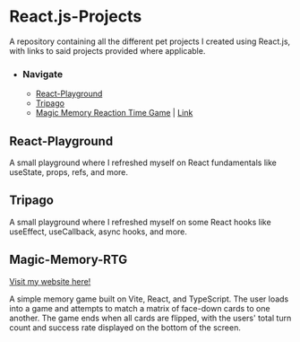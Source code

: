 # React.js-Projects
A repository containing all the different pet projects I created using React.js, with links to said projects provided where applicable.

- ### Navigate
  - <a href="#react-playground">React-Playground</a>
  - <a href="#tripago">Tripago</a>
  - <a href="#magic-memory-rtg">Magic Memory Reaction Time Game</a> | <a href="https://magicmemorygame-react.onrender.com/">Link</a>

## React-Playground
A small playground where I refreshed myself on React fundamentals like useState, props, refs, and more. 

## Tripago
A small playground where I refreshed myself on some React hooks like useEffect, useCallback, async hooks, and more.

## Magic-Memory-RTG

<a href="https://magicmemorygame-react.onrender.com/">Visit my website here!</a>

A simple memory game built on Vite, React, and TypeScript. The user loads into a game and attempts to match a matrix of face-down cards to one another. The game ends when all cards are flipped, with the users' total turn count and success rate displayed on the bottom of the screen.
